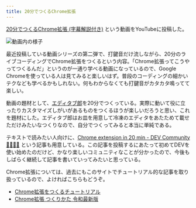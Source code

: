 ```yaml
---
title: 20分でつくるChrome拡張
---
```

[20分でつくるChrome拡張 (字幕解説付き)](https://www.youtube.com/watch?v=B5wdRcv-zQA&ab_channel=r7kamura) という動画をYouTubeに投稿した。

![](https://lh3.googleusercontent.com/docs/AG8NV2aImhSZo_9fI60y8WrET29eqkn2Gy0aT66hRyEHONvQ0ELgjssZUHDIJibTazkvXQ6fqv2u1G2IwI48vMrGWICd716uZpN41QDPXrLRk8VyZUYCOEpn4yEP5pLJnwz5p7HHAMDTqbuP3Mf0DIqScu7U-z8MB1o33gooDibz5kb3McWFMou691AJmKlGliolZndmx--GobTEZU1DwiaptAKp4nmiLJYDKnoMIX2v3i80R1iKoGfXp8pztbHmFdSGt-hwiVPWfV_9Kzi6qo_QF5XIP5T1KWgIs0cu8Mckx55MG-Ro6RY0LE5dGtTtFJ25NmjrEC67p7fbbUIpgDpSIhhFYvolMq9MCC6CZ6keWMiDDqFg6fN9xC5vQPB-_JbrcGuG642rt27paPSsJJYcqNEWoYnbnW3WSSKWoGtLerGf79IV3pmvWQHsXS45xdOaRHxo0QIU0ixf_QbKisRVhrIwwxv94AXhyw7jhPDY1YDrwqVF89d5paNGW_E72o2kZW3R3QL5yvenfaZDod2UbNYMuqmE-7yp5YYyeQfhxRXu0GnsEBxAIYZxvW5KgxEpBfrZHtGAn1EMnbfMxt-Zm-nEjKxC2d10ABc844HEng-PskLVP2byf25lkDSv6kwfDCylna__fCFK4D6sR995133KRWkIQtNSfSiWH4gTst52SETJ7oVZOQCtBNG39sCUP3UAnpj61PMmUW9rNxKetwu4vTUZCx4SBcKgPCfHwwjABwJTEr58cPsGaFNuqOTCpK8Da6Ya3D1MLNB4ju8JEUZT0hYOZr8k78e6BRScAXwY7qPs8Pkfykp-z50u8XUvtVunFyzXxneg2hWuxirw6Mu85qRkmvb1K3pCSYTNDv5N9KNKE7-_TKqHHqAn4Jc6BOcw49p24avPZc2g64wqcoYvB0FKznkvr-K_D6-i2nmoVmOH7_RV4cD7aj0N64AwBdsHTx-eMX98moKsVKaPmmBM6jI2FDNywVLbMomRZ_y16YxvIssqRubyBvYHe0VuONTS_Wr0u5lkIRQmfjQ08_NxaVgwDOxmOhB0ELh-nH0OEYWw3D_6HearGZYOk2cbMzoHzzPYSHvES7K5ay-pu18zuBjzbChR_n4cghrLQCjD68OkBHQNmCSl-ZgVgTR64Cvm2045TjEkP8s7wFV9vU_bPEsmn1KrJMrOdzXs6d2STgffxGEBiqLzB-NwpTNQqloSW3lDUsz7QY_jtLRL8PWI7U_m2hUv8YYbo3ilKRAHD9F3dg "動画内の様子")

最近投稿している動画シリーズの第二弾で、打鍵音だけ流しながら、20分のライブコーディングでChrome拡張をつくるという内容。「Chrome拡張ってこうやってつくるんだ」というのが一通り学べる動画になっているので、Google Chromeを使っている人は見てみると楽しいはず。普段のコーディングの細かいテクなども学べるかもしれない。何もわからなくても打鍵音がカタカタ鳴ってて楽しい。

動画の題材として、[エディタブ郎](https://r7kamura.com/articles/2022-07-17-editabro)を20分でつくっている。実際に動いて役に立ったりカスタマイズしがいがあるものをつくるほうが楽しいだろうと思い、これを題材にした。エディタブ郎はお皿を用意して冷凍のエディタをあたためて載せただけみたいなつくりなので、自分でつくってみると本当に単純である。

テキストで読みたい人向けに、[Chrome extension in 20 min - DEV Community 👩‍💻👨‍💻](https://dev.to/r7kamura/chrome-extension-in-20-minutes-47ej) という記事も用意している。この記事を投稿するにあたって初めてDEVを使い始めたのだけど、かなり楽しいコミュニティなことが分かったので、今後もしばらく継続して記事を書いていってみたいと思っている。

Chrome拡張については、過去にもこのサイトでチュートリアル的な記事を取り扱っているので、よければこちらもどうぞ。

*   [Chrome拡張をつくるチュートリアル](https://r7kamura.com/articles/2022-05-18-learn-chrome-extention-in-y-minutes)
*   [Chrome拡張 つくりかた 令和最新版](https://r7kamura.com/articles/2022-05-07-chrome-extension-dev-2022)
